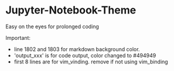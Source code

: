 # Jupyter-Notebook-Theme

Easy on the eyes for prolonged coding

Important: 
- line 1802 and 1803 for markdown background color.
- 'output_xxx' is for code output, color changed to #494949
- first 8 lines are for vim_vinding. remove if not using vim_binding
